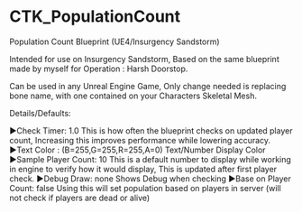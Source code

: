 # CTK_PopulationCount
Population Count Blueprint (UE4/Insurgency Sandstorm)

Intended for use on Insurgency Sandstorm, Based on the same blueprint made by myself for Operation : Harsh Doorstop.

Can be used in any Unreal Engine Game, Only change needed is replacing bone name, with one contained on your Characters Skeletal Mesh.

Details/Defaults:

►Check Timer: 1.0
This is how often the blueprint checks on updated player count, Increasing this improves performance while lowering accuracy.
►Text Color : (B=255,G=255,R=255,A=0)
Text/Number Display Color
►Sample Player Count: 10
This is a default number to display while working in engine to verify how it would display, This is updated after first player check.
►Debug Draw: none
Shows Debug when checking
►Base on Player Count: false
Using this will set population based on players in server (will not check if players are dead or alive)
